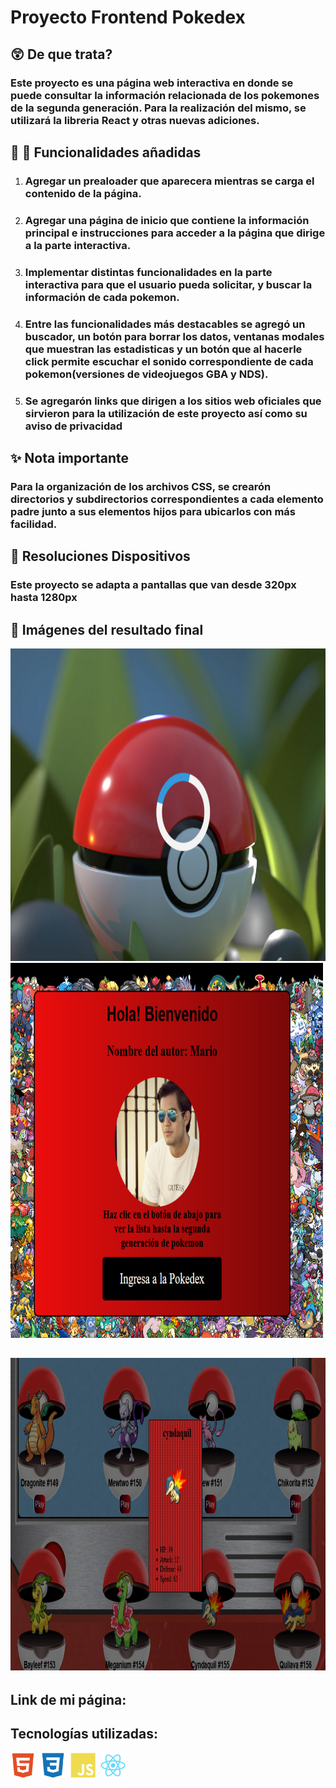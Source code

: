 # Proyecto Frontend Pokedex

## :astonished: De que trata?

### Este proyecto es una página web interactiva en donde se puede consultar la información relacionada de los pokemones de la segunda generación. Para la realización del mismo, se utilizará la libreria React y otras nuevas adiciones.

## :wrench: :hammer: Funcionalidades añadidas

1. ### Agregar un prealoader que aparecera mientras se carga el contenido de la página.

2. ### Agregar una página de inicio que contiene la información principal e instrucciones para acceder a la página que dirige a la parte interactiva.

3. ### Implementar distintas funcionalidades en la parte interactiva para que el usuario pueda solicitar, y buscar la información de cada pokemon.

4. ### Entre las funcionalidades más destacables se agregó un buscador, un botón para borrar los datos, ventanas modales que muestran las estadisticas y un botón que al hacerle click permite escuchar el sonido correspondiente de cada pokemon(versiones de videojuegos GBA y NDS).

5. ### Se agregarón links que dirigen a los sitios web oficiales que sirvieron para la utilización de este proyecto así como su aviso de privacidad

## :sparkles: Nota importante

### Para la organización de los archivos CSS, se crearón directorios y subdirectorios correspondientes a cada elemento padre junto a sus elementos hijos para ubicarlos con más facilidad.

## :iphone: Resoluciones Dispositivos

### Este proyecto se adapta a pantallas que van desde 320px hasta 1280px

## :stars: Imágenes del resultado final

<img src="src/images/preloader.png"  border="0" width="600" height="500"  />

<img src="src/images/home.png"  border="0" width="500" height="600"  />

## <img src="src/images/data.png"  border="0" width="600" height="500"  />

## Link de mi página:

###

## Tecnologías utilizadas:

<img src="https://github.com/devicons/devicon/blob/master/icons/html5/html5-plain.svg" title="HTML5" alt="HTML" width="40" height="40"/>&nbsp;
<img src="https://github.com/devicons/devicon/blob/master/icons/css3/css3-plain.svg" title="CSS3" alt="CSS3" width="40" height="40"/>&nbsp;
<img src="https://github.com/devicons/devicon/blob/master/icons/javascript/javascript-plain.svg" title="JAVASCRIPT" alt="JAVASCRIPT" width="40" height="40"/>&nbsp;
<img src="https://github.com/devicons/devicon/blob/master/icons/react/react-original.svg" title="React" alt="React" width="40" height="40"/>&nbsp;
